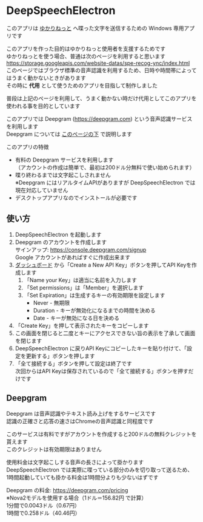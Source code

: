 # DeepSpeechElectron

このアプリは
[ゆかりねっと](https://nmori.github.io/yncneo-Docs)
へ喋った文字を送信するための Windows 専用アプリです

このアプリを作った目的はゆかりねっと使用者を支援するためです  
ゆかりねっとを使う場合、普通は次のページを利用すると思います  
https://storage.googleapis.com/website-datas/spe-recog-ync/index.html  
このページではブラウザ標準の音声認識を利用するため、日時や時間帯によってはうまく動かないときがあります  
その時に **代用** として使うためのアプリを目指して制作しました

普段は上記のページを利用して、うまく動かない時だけ代用としてこのアプリを使われる事を目的としています  

このアプリでは Deepgram (https://deepgram.com) という音声認識サービスを利用します  
Deepgram については [このページの下](#Deepgram) で説明します

このアプリの特徴
* 有料の Deepgram サービスを利用します  
  （アカウントの作成は簡単で、最初は200ドル分無料で使い始められます）
* 喋り終わるまでは文字起こしされません  
  ※Deepgram にはリアルタイムAPIがありますが DeepSpeechElectron では現在対応していません
* デスクトップアプリなのでインストールが必要です


## 使い方
1. DeepSpeechElectron を起動します
2. Deepgram のアカウントを作成します  
   サインアップ: https://console.deepgram.com/signup  
   Google アカウントがあればすぐに作成出来ます
3. [ダッシュボード](https://console.deepgram.com)
   から「Create a New API Key」ボタンを押してAPI Keyを作成します
   1. 「Name your Key」は適当に名前を入力します
   2. 「Set permissions」は「Member」を選択します
   3. 「Set Expiration」は生成するキーの有効期限を設定します  
      * Never - 無期限
      * Duration - キーが無効化になるまでの時間を決める
      * Date - キーが無効になる日を決める
4. 「Create Key」を押して表示されたキーをコピーします
5. この画面を閉じると二度とキーにアクセスできない旨の表示を了承して画面を閉じます
6. DeepSpeechElectron に戻りAPI Keyにコピーしたキーを貼り付けて、「設定を更新する」ボタンを押します
7. 「全て接続する」ボタンを押して設定は終了です  
   次回からはAPI Keyは保存されているので「全て接続する」ボタンを押すだけです


## Deepgram
Deepgram は音声認識やテキスト読み上げをするサービスです  
認識の正確さと応答の速さはChromeの音声認識と同程度です

このサービスは有料ですがアカウントを作成すると200ドルの無料クレジットを貰えます  
このクレジットは有効期限はありません

使用料金は文字起こしする音声の長さによって掛かります  
DeepSpeechElectron では実際に喋っている部分のみを切り取って送るため、  
1時間起動していても掛かる料金は1時間分よりも少ないはずです

Deepgram の料金: https://deepgram.com/pricing  
※Nova2モデルを使用する場合（1ドル＝156.82円 で計算）  
1分間で0.0043ドル（0.67円）  
1時間で0.258ドル（40.46円）  

